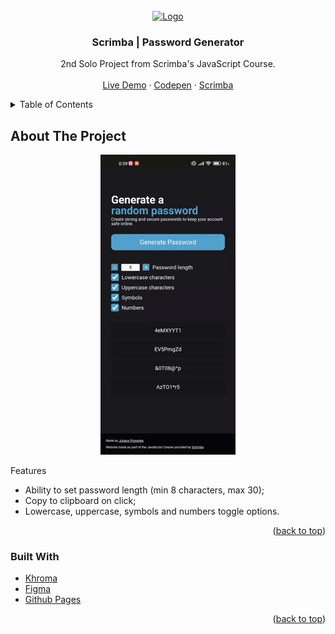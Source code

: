<div id="top"></div>
<!-- PROJECT LOGO -->
<br />
<div align="center">
  <a href="https://github.com/othneildrew/Best-README-Template">
    <img src="https://scrimba.com/articles/content/images/2022/02/square-avatar.png" alt="Logo" width="65" height="65">
  </a>

  <h3 align="center">Scrimba | Password Generator</h3>

  <p align="center">
    2nd Solo Project from Scrimba's JavaScript Course.
    <br />
    <br />
    <a href="https://praxeds.github.io/scrimba-password-generator/">Live Demo</a>
    ·
    <a href="https://codepen.io/praxeds/pen/VwXpjXJ">Codepen</a>
    ·
    <a href="https://scrimba.com/">Scrimba</a>
  </p>
</div>



<!-- TABLE OF CONTENTS -->
<details>
  <summary>Table of Contents</summary>
  <ol>
    <li>
      <a href="#about-the-project">About The Project</a>
      <ul>
        <li><a href="#built-with">Built With</a></li>
      </ul>
    </li>
  </ol>
</details>



<!-- ABOUT THE PROJECT -->
## About The Project
<div align="center">
<img alt="Demo gif" src="assets/demo.gif">
</div>

Features
* Ability to set password length (min 8 characters, max 30);
* Copy to clipboard on click;
* Lowercase, uppercase, symbols and numbers toggle options.

<p align="right">(<a href="#top">back to top</a>)</p>



### Built With

* [Khroma](http://khroma.co/)
* [Figma](https://www.figma.com/)
* [Github Pages](https://pages.github.com/)

<p align="right">(<a href="#top">back to top</a>)</p>



